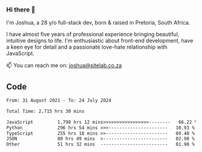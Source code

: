### Hi there 👋

I'm Joshua, a 28 y/o full-stack dev, born & raised in Pretoria, South Africa. 

I have almost five years of professional experience bringing beautiful, intuitive designs to life. I'm enthusiastic about front-end development, have a keen eye for detail and a passionate love-hate relationship with JavaScript.

📫 You can reach me on: joshua@sitelab.co.za

## **Code**

<!--START_SECTION:waka-->

```txt
From: 31 August 2021 - To: 24 July 2024

Total Time: 2,715 hrs 30 mins

JavaScript         1,798 hrs 12 mins>>>>>>>>>>>>>>>>>--------   66.22 %
Python             296 hrs 54 mins >>>----------------------   10.93 %
TypeScript         255 hrs 18 mins >>-----------------------   09.40 %
JSON               80 hrs 49 mins  >------------------------   02.98 %
Other              51 hrs 32 mins  -------------------------   01.90 %
```

<!--END_SECTION:waka-->
